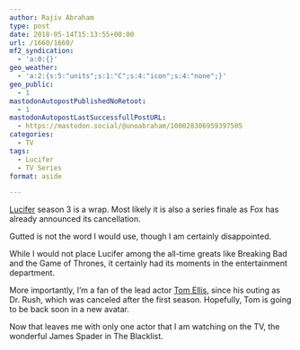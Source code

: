 ```yaml
---
author: Rajiv Abraham
type: post
date: 2018-05-14T15:13:55+00:00
url: /1660/1660/
mf2_syndication:
  - 'a:0:{}'
geo_weather:
  - 'a:2:{s:5:"units";s:1:"C";s:4:"icon";s:4:"none";}'
geo_public:
  - 1
mastodonAutopostPublishedNoRetoot:
  - 1
mastodonAutopostLastSuccessfullPostURL:
  - https://mastodon.social/@unoabraham/100028306959397505
categories:
  - TV
tags:
  - Lucifer
  - TV Series
format: aside

---
```

<a href="https://www.imdb.com/title/tt4052886/" target="_blank" rel="noopener">Lucifer</a> season 3 is a wrap. Most likely it is also a series finale as Fox has already announced its cancellation.

Gutted is not the word I would use, though I am certainly disappointed.

While I would not place Lucifer among the all-time greats like Breaking Bad and the Game of Thrones, it certainly had its moments in the entertainment department.

More importantly, I&#8217;m a fan of the lead actor <a href="https://www.imdb.com/name/nm0255124/" target="_blank" rel="noopener">Tom Ellis</a>, since his outing as Dr. Rush, which was canceled after the first season. Hopefully, Tom is going to be back soon in a new avatar.

Now that leaves me with only one actor that I am watching on the TV, the wonderful James Spader in The Blacklist.